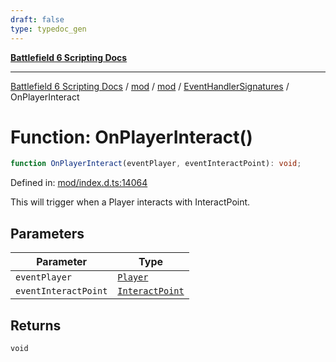 ```yaml
---
draft: false
type: typedoc_gen
---
```


[**Battlefield 6 Scripting Docs**](../../../../_index.md)

***

[Battlefield 6 Scripting Docs](../../../../_index.md) / [mod](../../../_index.md) / [mod](../../_index.md) / [EventHandlerSignatures](../_index.md) / OnPlayerInteract

# Function: OnPlayerInteract()

```ts
function OnPlayerInteract(eventPlayer, eventInteractPoint): void;
```

Defined in: [mod/index.d.ts:14064](https://github.com/battlefield-portal-community/portal-docs/blob/6d87e21c5922a3efb03c634dbe98e5fe6e797672/generators/santiago/mod/index.d.ts#L14064)

This will trigger when a Player interacts with InteractPoint.

## Parameters

| Parameter | Type |
| ------ | ------ |
| `eventPlayer` | [`Player`](../../Player/_index.md) |
| `eventInteractPoint` | [`InteractPoint`](../../InteractPoint/_index.md) |

## Returns

`void`
